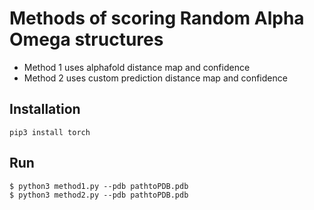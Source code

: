 # Methods of scoring Random Alpha Omega structures

* Method 1 uses alphafold distance map and confidence
* Method 2 uses custom prediction distance map and confidence

## Installation

    pip3 install torch


## Run

    $ python3 method1.py --pdb pathtoPDB.pdb
    $ python3 method2.py --pdb pathtoPDB.pdb

